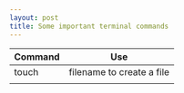 ```yaml
---
layout: post
title: Some important terminal commands
---
```



| Command | Use |
|---------|-----|
|    touch     |  filename to create a  file  |
|         |     |